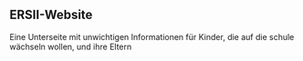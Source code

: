 ## ERSII-Website
Eine Unterseite mit unwichtigen Informationen für Kinder, die auf die schule wächseln wollen, und ihre Eltern